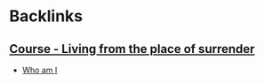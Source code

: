 
# Backlinks
## [Course - Living from the place of surrender](<Course - Living from the place of surrender.md>)
- [Who am I](<Who am I.md>)

